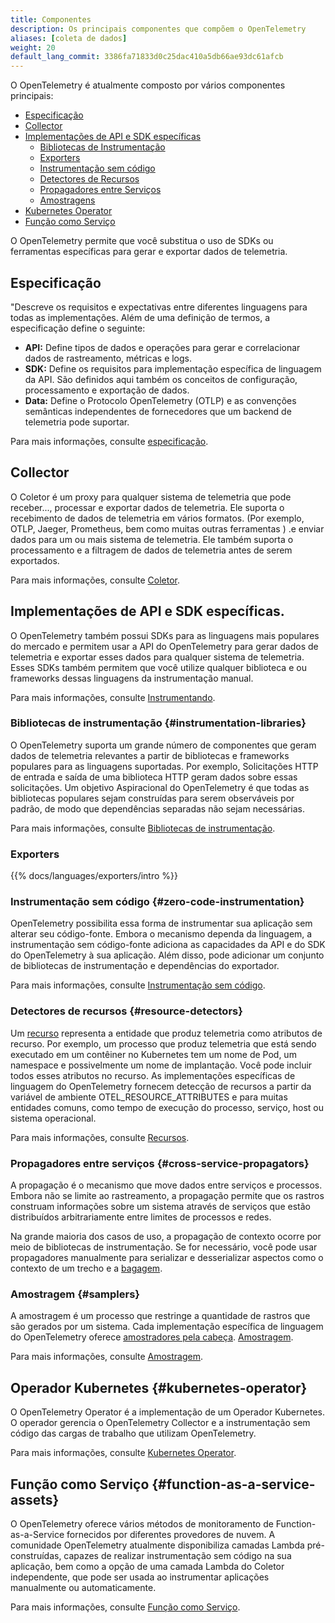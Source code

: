 ```yaml
---
title: Componentes
description: Os principais componentes que compõem o OpenTelemetry
aliases: [coleta de dados]
weight: 20
default_lang_commit: 3386fa71833d0c25dac410a5db66ae93dc61afcb
---
```


O OpenTelemetry é atualmente composto por vários componentes principais:

- [Especificação](#specification)
- [Collector](#collector)
- [Implementações de API e SDK específicas](#language-specific-api--sdk-implementations)
  - [Bibliotecas de Instrumentação](#instrumentation-libraries)
  - [Exporters](#exporters)
  - [Instrumentação sem código](#zero-code-instrumentation)
  - [Detectores de Recursos](#resource-detectors)
  - [Propagadores entre Serviços](#cross-service-propagators)
  - [Amostragens](#samplers)
- [Kubernetes Operator](#kubernetes-operator)
- [Função como Serviço](#function-as-a-service-assets)

O OpenTelemetry permite que você substitua o uso de SDKs ou ferramentas específicas para gerar e exportar dados de telemetria.

## Especificação

"Descreve os requisitos e expectativas entre diferentes linguagens para todas as implementações. Além de uma definição de termos, a especificação define o seguinte:

- **API:** Define tipos de dados e operações para gerar e correlacionar dados de rastreamento, métricas e logs.
- **SDK:** Define os requisitos para implementação específica de linguagem da API. São definidos aqui também os conceitos de configuração, processamento e exportação de dados.
- **Data:** Define o Protocolo OpenTelemetry (OTLP) e as convenções semânticas independentes de fornecedores que um backend de telemetria pode suportar.

Para mais informações, consulte [especificação](/docs/specs/).

## Collector

O Coletor é um proxy para qualquer sistema de telemetria que pode receber...,
processar e exportar dados de telemetria. Ele suporta o recebimento de dados de telemetria em vários formatos. (Por exemplo, OTLP, Jaeger, Prometheus, bem como muitas outras ferramentas ) .e enviar dados para um ou mais sistema de telemetria. Ele também suporta o processamento e a filtragem de dados de telemetria antes de serem exportados.

Para mais informações, consulte [Coletor](/docs/collector/).

## Implementações de API e SDK específicas.

O OpenTelemetry também possui SDKs para as linguagens mais populares do mercado e permitem usar a API do OpenTelemetry para gerar dados de telemetria e exportar esses dados para qualquer sistema de telemetria. Esses SDKs também permitem que você utilize qualquer biblioteca e ou frameworks dessas linguagens da instrumentação manual.

Para mais informações, consulte [Instrumentando](/docs/concepts/instrumentation/).

### Bibliotecas de instrumentação {#instrumentation-libraries}

O OpenTelemetry suporta um grande número de componentes que geram dados de telemetria relevantes a partir de bibliotecas e frameworks populares para as linguagens suportadas. Por exemplo, Solicitações HTTP de entrada e saída de uma biblioteca HTTP geram dados sobre essas solicitações. Um objetivo Aspiracional do OpenTelemetry é que todas as bibliotecas populares sejam construídas para serem observáveis por padrão, de modo que dependências separadas não sejam necessárias.



Para mais informações, consulte
[Bibliotecas de instrumentação](/docs/concepts/instrumentation/libraries/).

### Exporters

{{% docs/languages/exporters/intro %}}

### Instrumentação sem código {#zero-code-instrumentation}

OpenTelemetry possibilita essa forma de instrumentar sua aplicação sem alterar seu código-fonte. Embora o mecanismo dependa da linguagem, a instrumentação sem código-fonte adiciona as capacidades da API e do SDK do OpenTelemetry à sua aplicação. Além disso, pode adicionar um conjunto de bibliotecas de instrumentação e dependências do exportador.

Para mais informações, consulte
[Instrumentação sem código](/docs/concepts/instrumentation/zero-code/).

### Detectores de recursos {#resource-detectors}

Um [recurso](/docs/concepts/resources/) representa a entidade que produz telemetria como atributos de recurso. Por exemplo, um processo que produz telemetria que está sendo executado em um contêiner no Kubernetes tem um nome de Pod, um namespace e possivelmente um nome de implantação. Você pode incluir todos esses atributos no recurso. As implementações específicas de linguagem do OpenTelemetry fornecem detecção de recursos a partir da variável de ambiente OTEL_RESOURCE_ATTRIBUTES e para muitas entidades comuns, como tempo de execução do processo, serviço, host ou sistema operacional.

Para mais informações, consulte [Recursos](/docs/concepts/resources/).

### Propagadores entre serviços {#cross-service-propagators}

A propagação é o mecanismo que move dados entre serviços e processos.
Embora não se limite ao rastreamento, a propagação permite que os rastros construam informações sobre um sistema através de serviços que estão distribuídos arbitrariamente entre limites de processos e redes.

Na grande maioria dos casos de uso, a propagação de contexto ocorre por meio de bibliotecas de instrumentação. Se for necessário, você pode usar propagadores manualmente para serializar e desserializar aspectos como o contexto de um trecho e a [bagagem](/docs/concepts/signals/baggage/).

### Amostragem {#samplers}

A amostragem é um processo que restringe a quantidade de rastros que são gerados por um sistema. Cada implementação específica de linguagem do OpenTelemetry oferece [amostradores pela cabeça](/docs/concepts/sampling/#head-sampling).
[Amostragem](/docs/concepts/sampling/#head-sampling).

Para mais informações, consulte [Amostragem](/docs/concepts/sampling).

## Operador Kubernetes {#kubernetes-operator}

O OpenTelemetry Operator é a implementação de um Operador Kubernetes. O operador gerencia o OpenTelemetry Collector e a instrumentação sem código das cargas de trabalho que utilizam OpenTelemetry.

Para mais informações, consulte [Kubernetes Operator](/docs/kubernetes/operator/).

## Função como Serviço {#function-as-a-service-assets}

O OpenTelemetry oferece vários métodos de monitoramento de Function-as-a-Service fornecidos por diferentes provedores de nuvem. A comunidade OpenTelemetry atualmente disponibiliza camadas Lambda pré-construídas, capazes de realizar instrumentação sem código na sua aplicação, bem como a opção de uma camada Lambda do Coletor independente, que pode ser usada ao instrumentar aplicações manualmente ou automaticamente.

Para mais informações, consulte [Função como Serviço](/docs/faas/).
